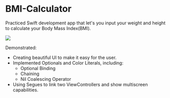 # BMI-Calculator
Practiced Swift development app that let's you input your weight and height to calculate your Body Mass Index(BMI). 

![](BMI2.gif)

Demonstrated: 
- Creating beautiful UI to make it easy for the user. 
- Implemented Optionals and Color Literals, including: 
    - Optional Binding
    - Chaining
    - Nil Coalescing Operator
- Using Segues to link two ViewControllers and show multiscreen capabilities. 
